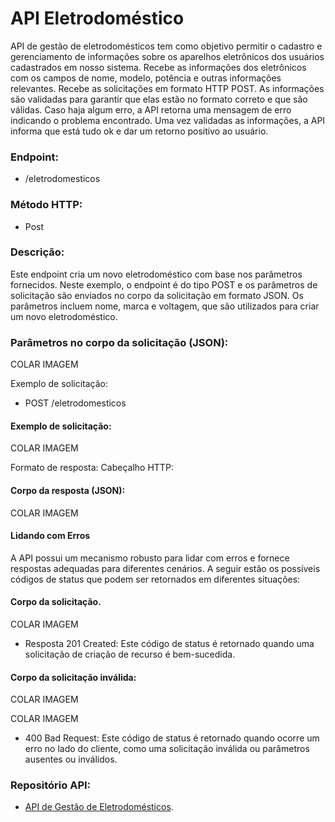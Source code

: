 # API Eletrodoméstico 


API de gestão de eletrodomésticos tem como objetivo permitir o cadastro e gerenciamento de informações sobre os aparelhos eletrônicos dos usuários cadastrados em nosso sistema.
Recebe as informações dos eletrônicos com os campos de nome, modelo, potência e outras informações relevantes.
Recebe as solicitações em formato HTTP POST.
As informações são validadas para garantir que elas estão no formato correto e que são válidas.
Caso haja algum erro, a API retorna uma mensagem de erro indicando o problema encontrado.
Uma vez validadas as informações, a API informa que está tudo ok e dar um retorno positivo ao usuário.



### Endpoint: 
- /eletrodomesticos
      
### Método HTTP:
- Post

### Descrição:
Este endpoint cria um novo eletrodoméstico com base nos parâmetros fornecidos.
Neste exemplo, o endpoint é do tipo POST e os parâmetros de solicitação são enviados no corpo da solicitação em formato JSON. Os parâmetros incluem nome, marca e voltagem, que são utilizados para criar um novo eletrodoméstico.

### Parâmetros no corpo da solicitação (JSON):

COLAR IMAGEM

Exemplo de solicitação:
- POST /eletrodomesticos

#### Exemplo de solicitação:

COLAR IMAGEM

Formato de resposta:
Cabeçalho HTTP:

#### Corpo da resposta (JSON):

COLAR IMAGEM

#### Lidando com Erros

A API possui um mecanismo robusto para lidar com erros e fornece respostas adequadas para diferentes cenários. A seguir estão os possíveis códigos de status que podem ser retornados em diferentes situações:

#### Corpo da solicitação.

COLAR IMAGEM

- Resposta 201 Created: Este código de status é retornado quando uma solicitação de criação de recurso é bem-sucedida.

#### Corpo da solicitação inválida:

COLAR IMAGEM

COLAR IMAGEM

- 400 Bad Request: Este código de status é retornado quando ocorre um erro no lado do cliente, como uma solicitação inválida ou parâmetros ausentes ou inválidos.

### Repositório API:
- [API de Gestão de Eletrodomésticos](https://github.com/WalaceLima/APIGestaodeEletrodomesticosPOSFIAP.git).

